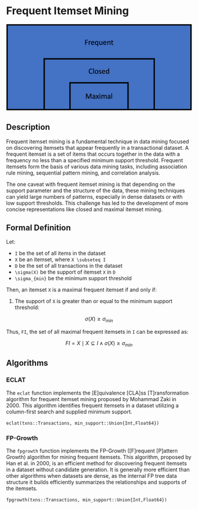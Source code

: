 # Frequent Itemset Mining

![Diagram showing maximal itemsets as a subset of closed itemsets which are a subset of frequent itemsets](assets/frequent.png)
## Description

Frequent itemset mining is a fundamental technique in data mining focused on discovering itemsets that appear frequently in a transactional dataset. A frequent itemset is a set of items that occurs together in the data with a frequency no less than a specified minimum support threshold. Frequent itemsets form the basis of various data mining tasks, including association rule mining, sequential pattern mining, and correlation analysis.

The one caveat with frequent itemset mining is that depending on the support parameter and the structure of the data, these mining techniques can yield large numbers of patterns, especially in dense datasets or with low support thresholds. This challenge has led to the development of more concise representations like closed and maximal itemset mining.

## Formal Definition
Let:
- ``I`` be the set of all items in the dataset
- ``X`` be an itemset, where ``X \subseteq I``
- ``D`` be the set of all transactions in the dataset
- ``\sigma(X)`` be the support of itemset ``X`` in ``D``
- ``\sigma_{min}`` be the minimum support threshold

Then, an itemset ``X`` is a maximal frequent itemset if and only if:
1.	The support of ``X`` is greater than or equal to the minimum support threshold: 
```math
\sigma(X) \geq \sigma_{min}
```


Thus, ``FI``, the set of all maximal frequent itemsets in ``I`` can be expressed as:

```math
FI = {X \mid X \subseteq I \wedge \sigma(X) \geq \sigma_{min}}
```

## Algorithms

### ECLAT

The `eclat` function implements the [E]quivalence [CLA]ss [T]ransformation algorithm for frequent itemset mining proposed by Mohammad Zaki in 2000. This algorithm identifies frequent itemsets in a dataset utilizing a column-first search and supplied minimum support.

```@docs
eclat(txns::Transactions, min_support::Union{Int,Float64})
```

### FP-Growth

The `fpgrowth` function implements the FP-Growth ([F]requent [P]attern Growth) algorithm for mining frequent itemsets. This algorithm, proposed by Han et al. in 2000, is an efficient method for discovering frequent itemsets in a dataset without candidate generation. It is generally more efficient than other algorithms when datasets are dense, as the internal FP tree data structure it builds efficiently summarizes the relationships and supports of the itemsets.

```@docs
fpgrowth(txns::Transactions, min_support::Union{Int,Float64})
```